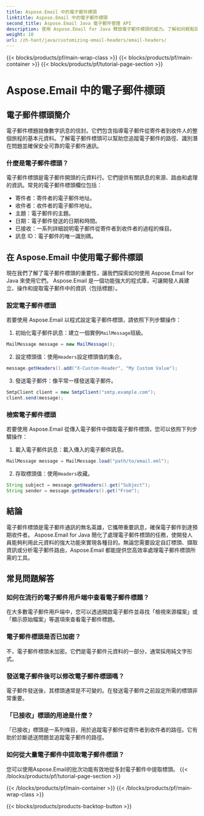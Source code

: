 ```yaml
---
title: Aspose.Email 中的電子郵件標頭
linktitle: Aspose.Email 中的電子郵件標頭
second_title: Aspose.Email Java 電子郵件管理 API
description: 使用 Aspose.Email for Java 釋放電子郵件標頭的威力。了解如何輕鬆設定和檢索電子郵件標頭。
weight: 10
url: /zh-hant/java/customizing-email-headers/email-headers/
---
```


{{< blocks/products/pf/main-wrap-class >}}
{{< blocks/products/pf/main-container >}}
{{< blocks/products/pf/tutorial-page-section >}}

# Aspose.Email 中的電子郵件標頭


## 電子郵件標頭簡介

電子郵件標題就像數字訊息的信封。它們包含指導電子郵件從寄件者到收件人的整個旅程的基本元資料。了解電子郵件標頭可以幫助您追蹤電子郵件的路徑、識別潛在問題並確保安全可靠的電子郵件通訊。

### 什麼是電子郵件標頭？

電子郵件標頭是電子郵件開頭的元資料行。它們提供有關訊息的來源、路由和處理的資訊。常見的電子郵件標頭欄位包括：

- 寄件者：寄件者的電子郵件地址。
- 收件者：收件者的電子郵件地址。
- 主題：電子郵件的主題。
- 日期：電子郵件發送的日期和時間。
- 已接收：一系列詳細說明電子郵件從寄件者到收件者的過程的條目。
- 訊息 ID：電子郵件的唯一識別碼。

## 在 Aspose.Email 中使用電子郵件標頭

現在我們了解了電子郵件標頭的重要性，讓我們探索如何使用 Aspose.Email for Java 來使用它們。 Aspose.Email 是一個功能強大的程式庫，可讓開發人員建立、操作和提取電子郵件中的資訊（包括標題）。

### 設定電子郵件標頭

若要使用 Aspose.Email 以程式設定電子郵件標頭，請依照下列步驟操作：

1. 初始化電子郵件訊息：建立一個實例`MailMessage`班級。

```java
MailMessage message = new MailMessage();
```

2. 設定標頭值：使用`Headers`設定標頭值的集合。

```java
message.getHeaders().add("X-Custom-Header", "My Custom Value");
```

3. 發送電子郵件：像平常一樣發送電子郵件。

```java
SmtpClient client = new SmtpClient("smtp.example.com");
client.send(message);
```

### 檢索電子郵件標頭

若要使用 Aspose.Email 從傳入電子郵件中擷取電子郵件標頭，您可以依照下列步驟操作：

1. 載入電子郵件訊息：載入傳入的電子郵件訊息。

```java
MailMessage message = MailMessage.load("path/to/email.eml");
```

2. 存取標頭值：使用`Headers`收藏。

```java
String subject = message.getHeaders().get("Subject");
String sender = message.getHeaders().get("From");
```

## 結論

電子郵件標頭是電子郵件通訊的無名英雄，它攜帶重要訊息，確保電子郵件到達預期收件者。 Aspose.Email for Java 簡化了處理電子郵件標頭的任務，使開發人員能夠利用此元資料的強大功能來實現各種目的。無論您需要設定自訂標頭、擷取資訊或分析電子郵件路由，Aspose.Email 都能提供您高效率處理電子郵件標頭所需的工具。

## 常見問題解答

### 如何在流行的電子郵件用戶端中查看電子郵件標題？

在大多數電子郵件用戶端中，您可以透過開啟電子郵件並尋找「檢視來源檔案」或「顯示原始檔案」等選項來查看電子郵件標題。

### 電子郵件標頭是否已加密？

不，電子郵件標頭未加密。它們是電子郵件元資料的一部分，通常採用純文字形式。

### 發送電子郵件後可以修改電子郵件標頭嗎？

電子郵件發送後，其標頭通常是不可變的。在發送電子郵件之前設定所需的標頭非常重要。

### 「已接收」標頭的用途是什麼？

「已接收」標頭是一系列條目，用於追蹤電子郵件從寄件者到收件者的路徑。它有助於診斷遞送問題並追蹤電子郵件的路徑。

### 如何從大量電子郵件中提取電子郵件標頭？

您可以使用Aspose.Email的批次功能有效地從多封電子郵件中提取標頭。
{{< /blocks/products/pf/tutorial-page-section >}}

{{< /blocks/products/pf/main-container >}}
{{< /blocks/products/pf/main-wrap-class >}}

{{< blocks/products/products-backtop-button >}}
